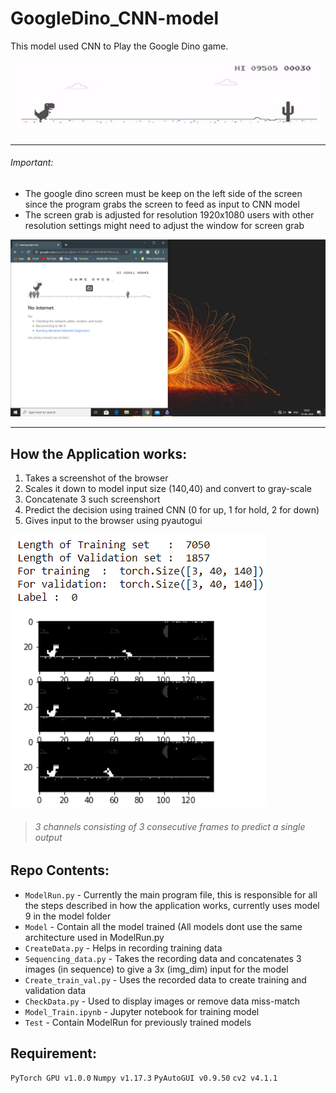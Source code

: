 # GoogleDino_CNN-model
This model used CNN to Play the Google Dino game.

![application example](https://github.com/MaddyUnknown/GoogleDino_CNN-model/blob/master/Test/Image/ezgif.com-crop.gif)

_______________________
###### Important:
- The google dino screen must be keep on the left side of the screen since the program grabs the screen to feed as input to CNN model
- The screen grab is adjusted for resolution 1920x1080 users with other resolution settings might need to adjust the window for screen grab

![Placement example](https://github.com/MaddyUnknown/GoogleDino_CNN-model/blob/master/Test/Image/allignment2.png)
_______________________


## How the Application works:
1. Takes a screenshot of the browser
2. Scales it down to model input size (140,40) and convert to gray-scale
3. Concatenate 3 such screenshort
4. Predict the decision using trained CNN (0 for up, 1 for hold, 2 for down) 
5. Gives input to the browser using pyautogui

![3-channel example](https://github.com/MaddyUnknown/GoogleDino_CNN-model/blob/master/Test/Image/3%20channel.PNG)

> ###### 3 channels consisting of 3 consecutive frames to predict a single output

## Repo Contents:
- `ModelRun.py` - Currently the main program file, this is responsible for all the steps described in how the application works, currently uses model 9 in the model folder
- `Model` - Contain all the model trained (All models dont use the same architecture used in ModelRun.py
- `CreateData.py` - Helps in recording training data
- `Sequencing_data.py` - Takes the recording data and concatenates 3 images (in sequence) to give a 3x (img_dim) input for the model
- `Create_train_val.py` - Uses the recorded data to create training and validation data
- `CheckData.py` - Used to display images or remove data miss-match
- `Model_Train.ipynb` - Jupyter notebook for training model
- `Test` - Contain ModelRun for previously trained models

## Requirement:
`PyTorch GPU v1.0.0` `Numpy v1.17.3` `PyAutoGUI v0.9.50` `cv2 v4.1.1`
